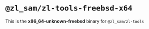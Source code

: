 # `@zl_sam/zl-tools-freebsd-x64`

This is the **x86_64-unknown-freebsd** binary for `@zl_sam/zl-tools`
